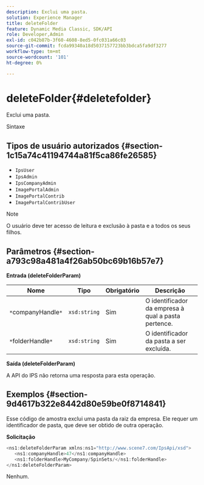 ```yaml
---
description: Exclui uma pasta.
solution: Experience Manager
title: deleteFolder
feature: Dynamic Media Classic, SDK/API
role: Developer,Admin
exl-id: c042b87b-3f60-4608-8ed5-0fc031a66c03
source-git-commit: fcda99340a18d5037157723bb3bdca5fa9df3277
workflow-type: tm+mt
source-wordcount: '101'
ht-degree: 0%

---
```


# deleteFolder{#deletefolder}

Exclui uma pasta.

Sintaxe

## Tipos de usuário autorizados {#section-1c15a74c41194744a81f5ca86fe26585}

* `IpsUser`
* `IpsAdmin`
* `IpsCompanyAdmin`
* `ImagePortalAdmin`
* `ImagePortalContrib`
* `ImagePortalContribUser`

>[!NOTE]
>
>O usuário deve ter acesso de leitura e exclusão à pasta e a todos os seus filhos.

## Parâmetros {#section-a793c98a481a4f26ab50bc69b16b57e7}

**Entrada (deleteFolderParam)**

| Nome | Tipo | Obrigatório | Descrição |
|---|---|---|---|
| `*`companyHandle`*` | `xsd:string` | Sim | O identificador da empresa à qual a pasta pertence. |
| `*`folderHandle`*` | `xsd:string` | Sim | O identificador da pasta a ser excluída. |

**Saída (deleteFolderParam)**

A API do IPS não retorna uma resposta para esta operação.

## Exemplos {#section-9d4617b322e8442d80e59be0f8714841}

Esse código de amostra exclui uma pasta da raiz da empresa. Ele requer um identificador de pasta, que deve ser obtido de outra operação.

**Solicitação**

```java
<ns1:deleteFolderParam xmlns:ns1="http://www.scene7.com/IpsApi/xsd">
   <ns1:companyHandle>47</ns1:companyHandle>
   <ns1:folderHandle>MyCompany/SpinSets/</ns1:folderHandle>
</ns1:deleteFolderParam>
```

Nenhum.
